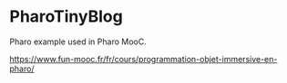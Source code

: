 # PharoTinyBlog

Pharo example used in Pharo MooC.

https://www.fun-mooc.fr/fr/cours/programmation-objet-immersive-en-pharo/
